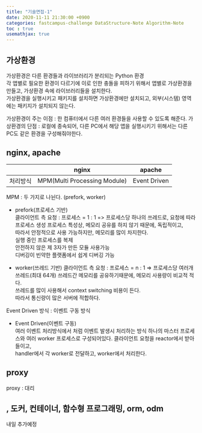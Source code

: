 ```yaml
---
title: "기술면접-1"
date: 2020-11-11 21:30:00 +0900
categories: fastcampus-challenge DataStructure-Note Algorithm-Note
toc : true
usemathjax: true
---
```

## 가상환경

가상환경은 다른 환경들과 라이브러리가 분리되는 Python 환경  
각 앱별로 필요한 환경이 다르기에 이로 인한 충돌을 피하기 위해서 앱별로 가상환경을 만들고,  가상환경 속에 라이브러리들을 설치한다.  
가상환경을 실행시키고 패키지를 설치하면 가상환경에만 설치되고, 외부(시스템) 영역에는 패키지가 설치되지 않는다.

가상환경이 주는 이점 : 한 컴퓨터에서 다른 여러 환경들을 사용할 수 있도록 해준다.
가상환경의 단점 : 로컬에 종속되어, 다른 PC에서 해당 앱을 실행시키기 위해서는 다른 PC도 같은 환경을 구성해줘야한다.

## nginx, apache

| | nginx | apache |  
|---| --- | --- |  
| 처리방식 | MPM(Multi Processing Module)| Event Driven |

MPM : 두 가지로 나뉜다. (prefork, worker)

+ prefork(프로세스 기반)  
클라이언트 측 요청 : 프로세스 = 1 : 1
=> 프로세스당 하나의 쓰레드로, 요청에 따라 프로세스 생성
프로세스 특성상, 메모리 공유를 하지 않기 때문에, 독립적이고,  
따라서 안정적으로 사용 가능하지만, 메모리를 많이 차지한다.  
실행 중인 프로세스를 복제  
안전하지 않은 제 3자가 만든 모듈 사용가능  
디버깅이 빈약한 플랫폼에서 쉽게 디버깅 가능  

+ worker(쓰레드 기반)
클라이언트 측 요청 : 프로세스 = n : 1
=> 프로세스당 여러개 쓰레드(최대 64개)
쓰레드간 메모리를 공유하기때문에, 메모리 사용량이 비교적 적다.  
쓰레드를 많이 사용해서 context switching 비용이 든다.  
따라서 통신량이 많은 서버에 적합하다.  

Event Driven 방식 : 이벤트 구동 방식  

+ Event Driven(이벤트 구동)  
여러 이벤트 처리방식에서 처럼 이벤트 발생시 처리하는 방식
하나의 마스터 프로세스와 여러 worker 프로세스로 구성되어있다.
클라이언트 요청을 reactor에서 받아들이고,  
handler에서 각 worker로 전달하고,
worker에서 처리한다.

## proxy

proxy : 대리  



## , 도커, 컨테이너, 함수형 프로그래밍, orm, odm

내일 추가예정